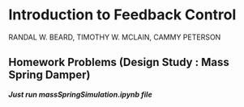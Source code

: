 # **Introduction to Feedback Control** 
RANDAL W. BEARD, TIMOTHY W. MCLAIN, CAMMY PETERSON
## Homework Problems (Design Study : Mass Spring Damper)

**_Just run massSpringSimulation.ipynb file_**
